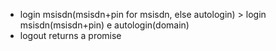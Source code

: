 - login msisdn(msisdn+pin for msisdn, else autologin) > login msisdn(msisdn+pin) e autologin(domain)
- logout returns a promise